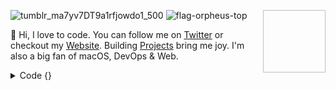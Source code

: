 ![tumblr_ma7yv7DT9a1rfjowdo1_500](https://user-images.githubusercontent.com/59238070/202753975-bdf7fac2-380f-40ff-9e71-0f8dbd0e8e47.gif)
<img align="right" width="100" height="100">![flag-orpheus-top](https://user-images.githubusercontent.com/59238070/202758336-dc70a062-d621-444d-847c-442eb19366b5.svg)</img>


👋 Hi, I love to code. You can follow me on <a href="https://twitter.com/0xnijmeh">Twitter</a> or checkout my <a href="https://nijmeh.cloud">Website</a>. Building <a href="https://github.com/anddddrew/repositories">Projects</a> bring me joy. I'm also a big fan of macOS, DevOps & Web.

<details>
  <summary>Code {}</summary>
  
  ## Web
  - <a href="https://nijmeh.cloud">website</a>
  - <a href="https://github.com/joinbeam">beam</a>
  - <a href="https://github.com/anddddrew/void">void</a>
  - <a href="https://github.com/anddddrew/elasticsearch">elastic</a>
  - <a href="https://github.com/anddddrew/openwebrx">openwebrx</a>
  
  ## Misc
  - <a href="https://github.com/anddddrew/evm">evm</a>
  - <a href="https://github.com/anddddrew/polio">polio</a>
  - <a href="https://github.com/anddddrew/rust-nix">rust & nix</a>
  - <a href="https://github.com/anddddrew/bf-haskell">brainf*** interpreter</a>
  - <a href="https://github.comdiscordutilitybot/utilitybot">deprecated discord bot</a>
</details>
